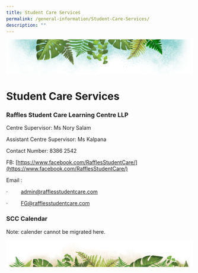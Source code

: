 ```yaml
---
title: Student Care Services
permalink: /general-information/Student-Care-Services/
description: ""
---
```

![](/images/Banner.png)

# Student Care Services

### **Raffles Student Care Learning Centre LLP**

Centre Supervisor: Ms Nory Salam  

Assistant Centre Supervisor: Ms Kalpana

Contact Number: 8386 2542

FB: [https://www.facebook.com/RafflesStudentCare/](https://www.facebook.com/RafflesStudentCare/)  

Email : 

·         [admin@rafflesstudentcare.com](mailto:admin@rafflesstudentcare.com)  

[](mailto:admin@rafflesstudentcare.com)

·         [FG@rafflesstudentcare.com](mailto:admin@rafflesstudentcare.com)

### **SCC Calendar**

Note: calender cannot be migrated here.

![](/images/bg-bottom.png)